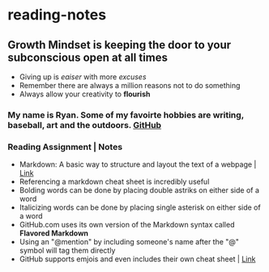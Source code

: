 # reading-notes

## Growth Mindset is keeping the door to your subconscious open at all times
- Giving up is *eaiser* with more *excuses*
- Remember there are always a million reasons not to do something
- Always allow your creativity to **flourish**

### My name is Ryan. Some of my favoirte hobbies are writing, baseball, art and the outdoors. [GitHub](https://github.com/Rtipper)

### Reading Assignment | Notes
* Markdown: A basic way to structure and layout the text of a webpage | [Link](https://guides.github.com/features/mastering-markdown/)
* Referencing a markdown cheat sheet is incredibly useful
* Bolding words can be done by placing double astriks on either side of a word
* Italicizing words can be done by placing single asterisk on either side of a word
* GitHub.com uses its own version of the Markdown syntax called **Flavored Markdown**
* Using an "@mention" by including someone's name after the "@" symbol will tag them directly
* GitHub supports emjois and even includes their own cheat sheet | [Link](https://github.com/ikatyang/emoji-cheat-sheet/blob/master/README.md)

